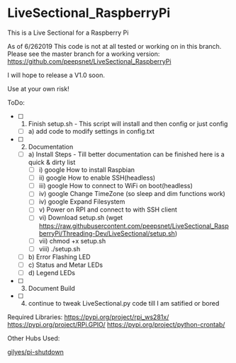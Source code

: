 # LiveSectional_RaspberryPi
This is a Live Sectional for a Raspberry Pi

As of 6/262019 This code is not at all tested or working on in this branch. Please see the master branch for a working version:
https://github.com/peepsnet/LiveSectional_RaspberryPi

I will hope to release a V1.0 soon. 

Use at your own risk!

ToDo:
- [ ] 1) Finish setup.sh - This script will install and then config or just config
  - [ ] a) add code to modify settings in config.txt

- [ ] 2) Documentation
  - [ ] a) Install Steps - Till better documentation can be finished here is a quick & dirty list
    - [ ] i)    google How to install Raspbian
    - [ ] ii)   google How to enable SSH(headless)
    - [ ] iii)  google How to connect to WiFi on boot(headless)
    - [ ] iv)   google Change TimeZone (so sleep and dim functions work)
    - [ ] iv)   google Expand Filesystem
    - [ ] v)    Power on RPI and connect to with SSH client
    - [ ] vi)    Download setup.sh (wget https://raw.githubusercontent.com/peepsnet/LiveSectional_RaspberryPi/Threading-Dev/LiveSectional/setup.sh)
    - [ ] vii)   chmod +x setup.sh
    - [ ] viii)  ./setup.sh
  - [ ] b) Error Flashing LED
  - [ ] c) Status and Metar LEDs
  - [ ] d) Legend LEDs

- [ ] 3) Document Build

- [ ] 4) continue to tweak LiveSectional.py code till I am satified or bored

 
Required Libraries:
https://pypi.org/project/rpi_ws281x/
https://pypi.org/project/RPi.GPIO/
https://pypi.org/project/python-crontab/



Other Hubs Used:

[gilyes/pi-shutdown](https://github.com/gilyes/pi-shutdown)
